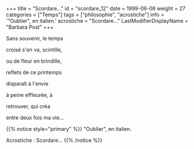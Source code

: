 +++
title = "Scordare..."
id = "scordare_12"
date = 1999-06-06
weight = 27
categories = ["Temps"]
tags = ["philosophie", "acrostiche"]
info = '"Oublier", en italien.'
acrostiche = "Scordare..."
LastModifierDisplayName = "Barbara Post"
+++

Sans souvenir, le temps

croisé s'en va, scintille,

ou de fleur en brindille,

reflets de ce printemps

disparaît à l'envie

à peine effleurée, à

retrouver, qui créa

entre deux fois ma vie...

{{% notice style="primary" %}}
\"Oublier\", en italien.

Acrostiche : Scordare...
{{% /notice %}}
